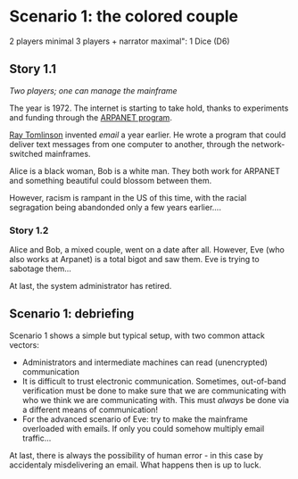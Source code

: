 

# Scenario 1: the colored couple

2 players minimal
3 players + narrator maximal":
1 Dice (D6)

## Story 1.1

_Two players; one can manage the mainframe_

The year is 1972. The internet is starting to take hold, thanks to experiments and funding through the [ARPANET program](https://en.wikipedia.org/wiki/ARPANET).

[Ray Tomlinson](https://en.wikipedia.org/wiki/Ray_Tomlinson) invented _email_ a year earlier. He wrote a program that could deliver text messages from one computer to another, through the network-switched mainframes.

Alice is a black woman, Bob is a white man. They both work for ARPANET and something beautiful could blossom between them.

However, racism is rampant in the US of this time, with the racial segragation being abandonded only a few years earlier....

### Story 1.2

Alice and Bob, a mixed couple, went on a date after all.
However, Eve (who also works at Arpanet) is a total bigot and saw them. Eve is trying to sabotage them...

At last, the system administrator has retired.

## Scenario 1: debriefing

Scenario 1 shows a simple but typical setup, with two common attack vectors:

- Administrators and intermediate machines can read (unencrypted) communication
- It is difficult to trust electronic communication. Sometimes, out-of-band verification must be done to make sure that we are communicating with who we think we are communicating with. This must _always_ be done via a different means of communication!
- For the advanced scenario of Eve: try to make the mainframe overloaded with emails. If only you could somehow multiply email traffic... 	

At last, there is always the possibility of human error - in this case by accidentaly misdelivering an email. What happens then is up to luck.
